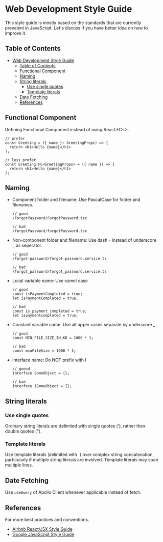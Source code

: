 # Web Development Style Guide

This style guide is mostly based on the standards that are currently prevalent in JavaScript. Let's discuss if you have better idea on how to improve it.

## Table of Contents

- [Web Development Style Guide](#web-development-style-guide)
  - [Table of Contents](#table-of-contents)
  - [Functional Component](#functional-component)
  - [Naming](#naming)
  - [String literals](#string-literals)
    - [Use single quotes](#use-single-quotes)
    - [Template literals](#template-literals)
  - [Date Fetching](#date-fetching)
  - [References](#references)

## Functional Component

Defining Functional Component instead of using React.FC<>.

```
// prefer
const Greeting = ({ name }: GreetingProps) => {
  return <h1>Hello {name}</h1>
};

// less prefer
const Greeting:FC<GreetingProps> = ({ name }) => {
  return <h1>Hello {name}</h1>
};
```

## Naming

- Component folder and filename: Use PascalCase for folder and filenames.

  ```
  // good
  /ForgotPassword/ForgotPassword.tsx

  // bad
  /forgotPassword/forgotPassword.tsx
  ```

- Non-component folder and filename: Use dash `-` instead of underscore `_` as seperator.

  ```
  // good
  /forgot-password/forgot-password.service.ts

  // bad
  /forgot_password/forgot_password.service.ts
  ```

- Local variable name: Use camel case

  ```
  // good
  const isPaymentCompleted = true;
  let isPaymentCompleted = true;

  // bad
  const is_payment_completed = true;
  let ispaymentcompleted = true;
  ```

- Constant variable name: Use all upper cases separate by underscore \_

  ```
  // good
  const MIN_FILE_SIZE_IN_KB = 1000 * 1;

  // bad
  const minFileSize = 1000 * 1;
  ```

- interface name: Do NOT prefix with I

  ```
  // goood
  interface SomeObject = {};

  // bad
  interface ISomeObject = {};
  ```

## String literals

### Use single quotes

Ordinary string literals are delimited with single quotes ('), rather than double quotes (").

### Template literals

Use template literals (delimited with `) over complex string concatenation, particularly if multiple string literals are involved. Template literals may span multiple lines.

## Date Fetching

Use `useQuery` of Apollo Client whenever applicable instead of fetch.

## References

For more best practices and conventions.

- [Airbnb React/JSX Style Guide](https://airbnb.io/javascript/react/#basic-rules)
- [Google JavaScript Style Guide](https://google.github.io/styleguide/jsguide.html)
